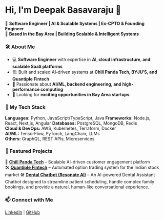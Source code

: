 # Hi, I'm Deepak Basavaraju 👋  

🚀 **Software Engineer | AI & Scalable Systems | Ex-CPTO & Founding Engineer**  
📍 **Based in the Bay Area | Building Scalable & Intelligent Systems**  

### 🛠 About Me  
- 💻 **Software Engineer** with expertise in **AI, cloud infrastructure, and scalable SaaS platforms** 
- 🏗️ Built and scaled AI-driven systems at **Chill Panda Tech, BYJU’S, and Quantiple Fintech**  
- 🔬 Passionate about **AI/ML, backend engineering, and high-performance computing**  
- 🎯 Looking for **exciting opportunities in Bay Area startups**  

### 🚀 My Tech Stack  
**Languages:** Python, JavaScript/TypeScript, Java
**Frameworks:** Node.js, React, Next.js, Angular
**Databases:** PostgreSQL, MongoDB, Redis  
**Cloud & DevOps:** AWS, Kubernetes, Terraform, Docker  
**AI/ML:** TensorFlow, PyTorch, LangChain, LLMs  
**Others:** GraphQL, REST APIs, Microservices  

### 📌 Featured Projects  
🚀 **[Chill Panda Tech](https://github.com/fuzzy-rotary-phone/fuzzy-rotary-phone.github.io)** – Scalable AI-driven customer engagement platform   
🛠 **[Quantiple Fintech](https://github.com/fuzzy-rotary-phone/fuzzy-rotary-phone.github.io)** – Automated option trading system for the Indian stock market
🛠 **[Dental Chatbot (Resonate AI)]([https://github.com/deepakb66/dental-chatbot])** – An AI-powered Dental Assistant Chatbot designed to streamline patient scheduling, handle complex family bookings, and provide a natural, human-like conversational experience.

### 📫 Connect with Me  
[LinkedIn](https://linkedin.com/in/deepakbasavaraju16) | [GitHub](https://github.com/fuzzy-rotary-phone)
